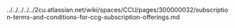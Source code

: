 ../../../../../2cu.atlassian.net/wiki/spaces/CCU/pages/300000032/subscription-terms-and-conditions-for-ccg-subscription-offerings.md